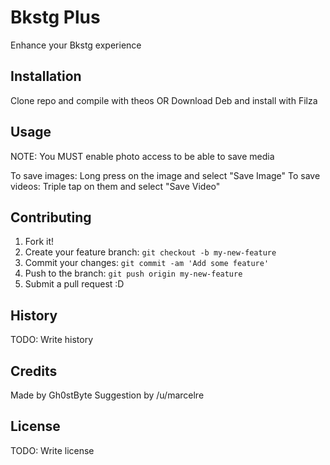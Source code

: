 # Bkstg Plus

Enhance your Bkstg experience

## Installation

Clone repo and compile with theos
OR
Download Deb and install with Filza

## Usage

NOTE: You MUST enable photo access to be able to save media

To save images: Long press on the image and select "Save Image"
To save videos: Triple tap on them and select "Save Video"

## Contributing

1. Fork it!
2. Create your feature branch: `git checkout -b my-new-feature`
3. Commit your changes: `git commit -am 'Add some feature'`
4. Push to the branch: `git push origin my-new-feature`
5. Submit a pull request :D

## History

TODO: Write history

## Credits

Made by Gh0stByte
Suggestion by /u/marcelre

## License

TODO: Write license